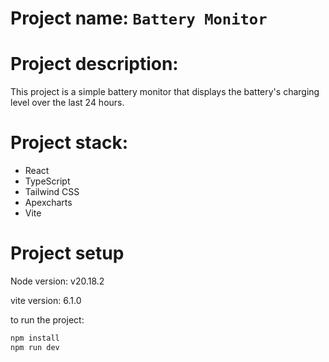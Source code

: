 # Project name: `Battery Monitor`

# Project description:

This project is a simple battery monitor that displays the battery's charging level over the last 24 hours.

# Project stack:

- React
- TypeScript
- Tailwind CSS
- Apexcharts
- Vite

# Project setup

Node version: v20.18.2

vite version: 6.1.0

to run the project:

```bash
npm install
npm run dev
```
